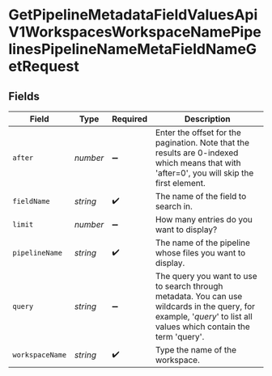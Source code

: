 # GetPipelineMetadataFieldValuesApiV1WorkspacesWorkspaceNamePipelinesPipelineNameMetaFieldNameGetRequest


## Fields

| Field                                                                                                                                                               | Type                                                                                                                                                                | Required                                                                                                                                                            | Description                                                                                                                                                         |
| ------------------------------------------------------------------------------------------------------------------------------------------------------------------- | ------------------------------------------------------------------------------------------------------------------------------------------------------------------- | ------------------------------------------------------------------------------------------------------------------------------------------------------------------- | ------------------------------------------------------------------------------------------------------------------------------------------------------------------- |
| `after`                                                                                                                                                             | *number*                                                                                                                                                            | :heavy_minus_sign:                                                                                                                                                  | Enter the offset for the pagination. Note that the results are 0-indexed which means that with 'after=0', you will skip the first element.                          |
| `fieldName`                                                                                                                                                         | *string*                                                                                                                                                            | :heavy_check_mark:                                                                                                                                                  | The name of the field to search in.                                                                                                                                 |
| `limit`                                                                                                                                                             | *number*                                                                                                                                                            | :heavy_minus_sign:                                                                                                                                                  | How many entries do you want to display?                                                                                                                            |
| `pipelineName`                                                                                                                                                      | *string*                                                                                                                                                            | :heavy_check_mark:                                                                                                                                                  | The name of the pipeline whose files you want to display.                                                                                                           |
| `query`                                                                                                                                                             | *string*                                                                                                                                                            | :heavy_minus_sign:                                                                                                                                                  | The query you want to use to search through metadata. You can use wildcards in the query, for example, '*query*' to list all values which contain the term 'query'. |
| `workspaceName`                                                                                                                                                     | *string*                                                                                                                                                            | :heavy_check_mark:                                                                                                                                                  | Type the name of the workspace.                                                                                                                                     |